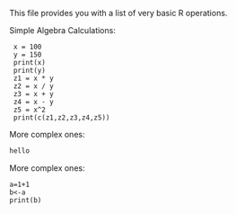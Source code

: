 This file provides you with a list of very basic R operations.



Simple Algebra Calculations:

     

     x = 100
     y = 150
     print(x)
     print(y)
     z1 = x * y
     z2 = x / y
     z3 = x + y
     z4 = x - y
     z5 = x^2
     print(c(z1,z2,z3,z4,z5))    


More complex ones:
```r
hello
```
More complex ones:
```{r}
a=1+1
b<-a
print(b)
```
